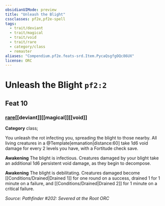 ```yaml
---
obsidianUIMode: preview
title: "Unleash the Blight"
cssclasses: pf2e,pf2e-spell
tags:
  - trait/deviant
  - trait/magical
  - trait/void
  - trait/rare
  - category/class
  - remaster
aliases: "Compendium.pf2e.feats-srd.Item.PycaQsgfgOQc86UX"
license: ORC
---
```

# Unleash the Blight `pf2:2`
## Feat 10
### [rare](rare.md "Rare Rarity Trait")[[deviant]][[magical]][[void]]

**Category** class; 




You unleash the rot infecting you, spreading the blight to those nearby. All living creatures in a @Template\[emanation|distance:60\] take 1d6 void damage for every 2 levels you have, with a Fortitude check save.

**Awakening** The blight is infectious. Creatures damaged by your blight take an additional 1d6 persistent void damage, as they begin to decompose.

**Awakening** The blight is debilitating. Creatures damaged become [[Conditions/Drained|Drained 1]] for one round on a success, drained 1 for 1 minute on a failure, and [[Conditions/Drained|Drained 2]] for 1 minute on a critical failure.

*Source: Pathfinder #202: Severed at the Root*
*ORC*